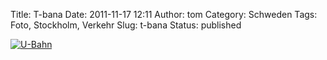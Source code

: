 Title: T-bana
Date: 2011-11-17 12:11
Author: tom
Category: Schweden
Tags: Foto, Stockholm, Verkehr
Slug: t-bana
Status: published

[![U-Bahn](http://www.fiket.de/pic/tbangul_s.jpg "U-Bahn")](http://www.fiket.de/pic/tbangul_l.jpg)

